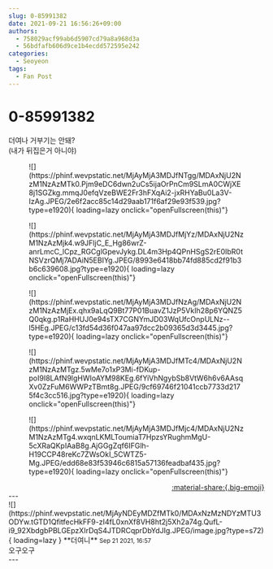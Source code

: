 ```yaml
---
slug: 0-85991382
date: 2021-09-21 16:56:26+09:00
authors:
  - 758029acf99ab6d5907cd79a8a968d3a
  - 56bdfafb606d9ce1b4ecdd572595e242
categories:
  - Seoyeon
tags:
  - Fan Post
---
```


# 0-85991382

<div class="post-container" markdown="1">
<div class="content-container md-sidebar__scrollwrap" markdown="1">

더여나 거부기는 안돼?<br>(내가 뒤집은거 아니야)
<figure markdown="1">
![](https://phinf.wevpstatic.net/MjAyMjA3MDJfNTgg/MDAxNjU2NzM1NzAzMTk0.Pjm9eDC6dwn2uCs5ijaOrPnCm9SLmA0CWjXE8j1SGZkg.mmqJ0efqVzeBWE2Fr3hFXqAi2-jxRHYaBu0La3V-IzAg.JPEG/2e6f2acc85c14d29aab171f6af29e93f539.jpg?type=e1920){ loading=lazy onclick="openFullscreen(this)"}
</figure>

<figure markdown="1">
![](https://phinf.wevpstatic.net/MjAyMjA3MDJfMjYz/MDAxNjU2NzM1NzAzMjk4.w9JFljC_E_Hg86wrZ-anrLmcC_lCpz_RGCglGpevJykg.DL4m3Hp4QPnHSgS2rE0IbR0tNSVzrQMj7ADAiN5EBIYg.JPEG/8993e6418bb74fd885cd2f91b3b6c639608.jpg?type=e1920){ loading=lazy onclick="openFullscreen(this)"}
</figure>

<figure markdown="1">
![](https://phinf.wevpstatic.net/MjAyMjA3MDJfNzAg/MDAxNjU2NzM1NzAzMjEx.qhx9aLqQ9Bt77P01BuavZ1JzP5VkIh28p6YQNZ5Q0qkg.p1RaHHUJ0e94sTX7CGNYmJD03WqUfcOnpULNz--l5HEg.JPEG/c13fd54d36f047aa97dcc2b09365d3d3445.jpg?type=e1920){ loading=lazy onclick="openFullscreen(this)"}
</figure>

<figure markdown="1">
![](https://phinf.wevpstatic.net/MjAyMjA3MDJfMTc4/MDAxNjU2NzM1NzAzMTgz.5wMe7o1xP3Mi-fDKup-poI9I8LAfN9lgHWIoAYM98KEg.6fYiVhNgybSb8VtW6h6v6AAsqXv0ZzFuM6WWPzTBmt8g.JPEG/9cf69746f21041ccb7733d2175f4c3cc516.jpg?type=e1920){ loading=lazy onclick="openFullscreen(this)"}
</figure>

<figure markdown="1">
![](https://phinf.wevpstatic.net/MjAyMjA3MDJfMjc4/MDAxNjU2NzM1NzAzMTg4.wxqnLKMLToumiaT7HpzsYRughmMgU-5cXRaQKpIAaB8g.AjGGgZqf6IFGlh-H19CCP48reKc7ZWsOkI_5CWTZ5-Mg.JPEG/edd68e83f53946c6815a57136feadbaf435.jpg?type=e1920){ loading=lazy onclick="openFullscreen(this)"}
</figure>


</div>
</div>

<div style="text-align: right;" markdown="1">
<a href="https://weverse.io/fromis9/fanpost/0-85991382" style="text-align: right;">:material-share:{.big-emoji}</a>
</div>
---

<div class="comments-container md-sidebar__scrollwrap" markdown="1">
<div class="comment" markdown="1">
<div class='id-container' markdown="1">
![](https://phinf.wevpstatic.net/MjAyNDEyMDZfMTk0/MDAxNzMzNDYzMTU3ODYw.tGTD1QfitfecHkFF9-zI4fL0xnXf8VH8ht2j5Xh2a74g.QufL-i9_92XbdgbPBLGEpzXIrDqS4JTDRCqprDbYdJIg.JPEG/image.jpg?type=s72){ loading=lazy }
**<span class="artist">더여니</span>** <small>Sep 21 2021, 16:57</small><br>
</div>
<div class='comment-body' markdown="1">
오구오구
</div>
</div>
</div>
---
